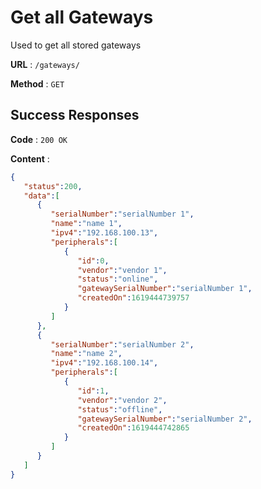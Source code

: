 # Get all Gateways
Used to get all stored gateways

**URL** : `/gateways/`

**Method** : `GET`

## Success Responses

**Code** : `200 OK`

**Content** :
```json
{
   "status":200,
   "data":[
      {
         "serialNumber":"serialNumber 1",
         "name":"name 1",
         "ipv4":"192.168.100.13",
         "peripherals":[
            {
               "id":0,
               "vendor":"vendor 1",
               "status":"online",
               "gatewaySerialNumber":"serialNumber 1",
               "createdOn":1619444739757
            }
         ]
      },
      {
         "serialNumber":"serialNumber 2",
         "name":"name 2",
         "ipv4":"192.168.100.14",
         "peripherals":[
            {
               "id":1,
               "vendor":"vendor 2",
               "status":"offline",
               "gatewaySerialNumber":"serialNumber 2",
               "createdOn":1619444742865
            }
         ]
      }
   ]
}
```